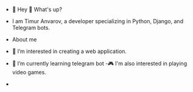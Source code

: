 - 👋 Hey 👋 What's up?
- I am Timur Anvarov, a developer specializing in Python, Django, and Telegram bots.

- About me 
- 👀 I’m interested in creating a web application.
- 🌱 I’m currently learning telegram bot
-🎮 I'm also interested in playing video games.
- <!--🤝 I’m looking to collaborate on -->

<!---
Timur230609/Timur230609 is a ✨ special ✨ repository because its `README.md` (this file) appears on your GitHub profile.
You can click the Preview link to take a look at your changes.
--->

